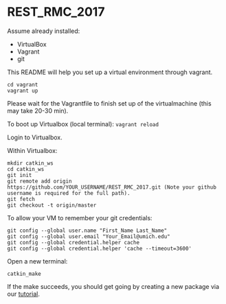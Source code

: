 # REST_RMC_2017

Assume already installed:
* VirtualBox
* Vagrant
* git


This README will help you set up a virtual environment through vagrant.
```
cd vagrant
vagrant up
```

Please wait for the Vagrantfile to finish set up of the virtualmachine (this may take 20-30 min).

To boot up Virtualbox (local terminal):
`vagrant reload`


Login to Virtualbox.

Within Virtualbox:
```
mkdir catkin_ws
cd catkin_ws
git init
git remote add origin https://github.com/YOUR_USERNAME/REST_RMC_2017.git (Note your github username is required for the full path).
git fetch
git checkout -t origin/master
```

To allow your VM to remember your git credentials:
```
git config --global user.name "First_Name Last_Name"
git config --global user.email "Your_Email@umich.edu"
git config --global credential.helper cache
git config --global credential.helper 'cache --timeout=3600'
```

Open a new terminal:
```
catkin_make
```

If the make succeeds, you should get going by creating a new package via our [tutorial](https://github.com/pascualy/REST_RMC_2017/tree/master/usage).

